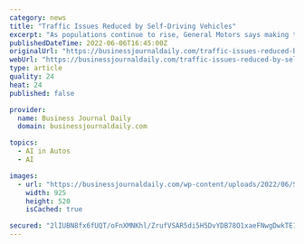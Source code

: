 ```yaml
---
category: news
title: "Traffic Issues Reduced by Self-Driving Vehicles"
excerpt: "As populations continue to rise, General Motors says making the switch to all-electric autonomous vehicles is becoming increasingly important. As a part of GM’s goal for zero crashes, zero emissions and zero congestion,"
publishedDateTime: 2022-06-06T16:45:00Z
originalUrl: "https://businessjournaldaily.com/traffic-issues-reduced-by-self-driving-vehicles/"
webUrl: "https://businessjournaldaily.com/traffic-issues-reduced-by-self-driving-vehicles/"
type: article
quality: 24
heat: 24
published: false

provider:
  name: Business Journal Daily
  domain: businessjournaldaily.com

topics:
  - AI in Autos
  - AI

images:
  - url: "https://businessjournaldaily.com/wp-content/uploads/2022/06/Screen-Shot-2022-06-06-at-11.17.50-AM.png"
    width: 925
    height: 520
    isCached: true

secured: "2lIUBN8fx6fUQT/oFnXMNKhl/ZrufVSAR5di5H5DvYDB78O1xaeFNwgDwkTE1sYbzynW2tfVIFWKK0aTvQnE+QJRIo7/4DM+100p2CNVCpqpAZ8ApgJev0shF4vsIMKcNz/VxI2SvVRjzpTAIEiToaQy3IQn/+2hnlEftfuUjVXpv90O/vaVGiJaLIbO4cKFuyx45X9ZccfMQvMJmNZ32sKSKHrO11O7ijf93tFYtmnQzioe4Ac13r0iNfqVG8GlmD0XAkp344MQQZEOmMsOCb0rn7TMH8fikWB2a2fanFojLDw6vk2R+ZtSxM20SEZ1usAJNrLk6ieRdYdOwx1coTBof7Jh0CZoDQEJeLTM2sE=;gRv8t6cJlI9k+ferfwifzg=="
---
```


